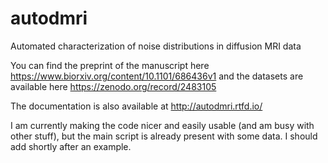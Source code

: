 # autodmri

Automated characterization of noise distributions in diffusion MRI data

You can find the preprint of the manuscript here https://www.biorxiv.org/content/10.1101/686436v1
and the datasets are available here https://zenodo.org/record/2483105

The documentation is also available at http://autodmri.rtfd.io/

I am currently making the code nicer and easily usable (and am busy with other stuff), but the main script is already present with some data.
I should add shortly after an example.
